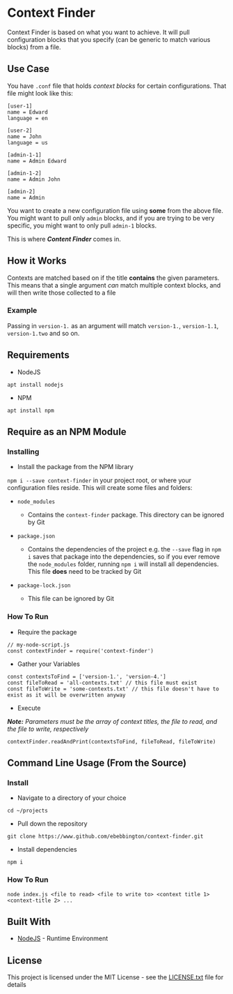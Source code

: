 # Context Finder

Context Finder is based on what you want to achieve. It will pull configuration blocks that you specify (can be generic to match various blocks) from a file.

## Use Case

You have `.conf` file that holds *context blocks* for certain configurations. That file might look like this:

```
[user-1]
name = Edward
language = en

[user-2]
name = John
language = us

[admin-1-1]
name = Admin Edward

[admin-1-2]
name = Admin John

[admin-2]
name = Admin
```

You want to create a new configuration file using **some** from the above file. You might want to pull only `admin` blocks, and if you are trying to be very specific, you might want to only pull `admin-1` blocks.

This is where ***Content Finder*** comes in.

## How it Works

Contexts are matched based on if the title **contains** the given parameters. This means that a single argument *can* match multiple context blocks, and will then write those collected to a file

### Example

Passing in `version-1.` as an argument will match `version-1.`, `version-1.1`, `version-1.two` and so on.

## Requirements

* NodeJS

`apt install nodejs`

* NPM

`apt install npm`

## Require as an NPM Module

### Installing

* Install the package from the NPM library

`npm i --save context-finder` in your project root, or where your configuration files reside. This will create some files and folders:

* `node_modules`
	* Contains the `context-finder` package. This directory can be ignored by Git

* `package.json`
	* Contains the dependencies of the project e.g. the `--save` flag in `npm i` saves that package into the dependencies, so if you ever remove the `node_modules` folder, running `npm i` will install all dependencies. This file **does** need to be tracked by Git
	
* `package-lock.json`
	* This file can be ignored by Git

### How To Run

* Require the package

```
// my-node-script.js
const contextFinder = require('context-finder')
```

* Gather your Variables

```
const contextsToFind = ['version-1.', 'version-4.']
const fileToRead = 'all-contexts.txt' // this file must exist
const fileToWrite = 'some-contexts.txt' // this file doesn't have to exist as it will be overwritten anyway
```

* Execute

***Note:** Parameters must be the array of context titles, the file to read, and the file to write, respectively*

`contextFinder.readAndPrint(contextsToFind, fileToRead, fileToWrite)`

## Command Line Usage (From the Source)

### Install

* Navigate to a directory of your choice

`cd ~/projects`

* Pull down the repository
	
`git clone https://www.github.com/ebebbington/context-finder.git`
	
* Install dependencies

`npm i`

### How To Run

`node index.js <file to read> <file to write to> <context title 1> <context-title 2> ...`

## Built With

* [NodeJS](https://www.nodejs.org) - Runtime Environment

## License

This project is licensed under the MIT License - see the [LICENSE.txt](LICENSE.txt) file for details

